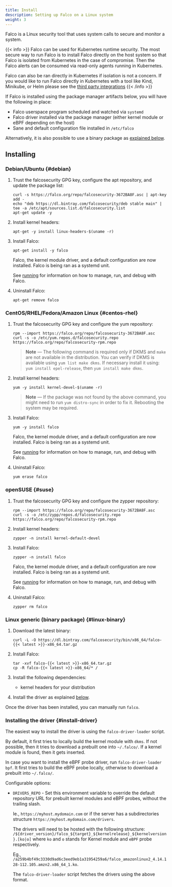 ```yaml
---
title: Install
description: Setting up Falco on a Linux system
weight: 3
---
```


Falco is a Linux security tool that uses system calls to secure and monitor a system.

{{< info >}}
Falco can be used for Kubernetes runtime security.
The most secure way to run Falco is to install Falco directly on the host system so that Falco is isolated from Kubernetes in the case of compromise.
Then the Falco alerts can be consumed via read-only agents running in Kubernetes.

Falco can also be ran directly in Kubernetes if isolation is not a concern.
If you would like to run Falco directly in Kubernetes with a tool like Kind, Minikube, or Helm please see the [third party integrations](../third-party)
{{< /info >}}


If Falco is installed using the package manager artifacts below, you will have the following in place:

 - Falco userspace program scheduled and watched via `systemd`
 - Falco driver installed via the package manager (either kernel module or eBPF depending on the host)
 - Sane and default configuration file installed in `/etc/falco`

Alternatively, it is also possible to use a binary package as [explained below](#linux-binary).

## Installing

### Debian/Ubuntu {#debian}

1. Trust the falcosecurity GPG key, configure the apt repository, and update the package list:

    ```shell
    curl -s https://falco.org/repo/falcosecurity-3672BA8F.asc | apt-key add -
    echo "deb https://dl.bintray.com/falcosecurity/deb stable main" | tee -a /etc/apt/sources.list.d/falcosecurity.list
    apt-get update -y
    ```

2. Install kernel headers:

    ```shell
    apt-get -y install linux-headers-$(uname -r)
    ```

3. Install Falco:

    ```shell
    apt-get install -y falco
    ```

    Falco, the kernel module driver, and a default configuration are now installed.
    Falco is being ran as a systemd unit.

    See [running](../running) for information on how to manage, run, and debug with Falco.

4. Uninstall Falco:

    ```shell
    apt-get remove falco
    ```

### CentOS/RHEL/Fedora/Amazon Linux {#centos-rhel}

1. Trust the falcosecurity GPG key and configure the yum repository:

    ```shell
    rpm --import https://falco.org/repo/falcosecurity-3672BA8F.asc
    curl -s -o /etc/yum.repos.d/falcosecurity.repo https://falco.org/repo/falcosecurity-rpm.repo
    ```

    > **Note** — The following command is required only if DKMS and `make` are not available in the distribution. You can verify if DKMS is available using `yum list make dkms`. If necessary install it using: `yum install epel-release`, then `yum install make dkms`.

2. Install kernel headers:

    ```shell
    yum -y install kernel-devel-$(uname -r)
    ```

    > **Note** — If the package was not found by the above command, you might need to run `yum distro-sync` in order to fix it. Rebooting the system may be required.

3. Install Falco:

    ```shell
    yum -y install falco
    ```
    Falco, the kernel module driver, and a default configuration are now installed.
    Falco is being ran as a systemd unit.

    See [running](../running) for information on how to manage, run, and debug with Falco.


4. Uninstall Falco:

    ```shell
    yum erase falco
    ```

### openSUSE {#suse}

1. Trust the falcosecurity GPG key and configure the zypper repository:

    ```shell
    rpm --import https://falco.org/repo/falcosecurity-3672BA8F.asc
    curl -s -o /etc/zypp/repos.d/falcosecurity.repo https://falco.org/repo/falcosecurity-rpm.repo
    ```

2. Install kernel headers:

    ```shell
    zypper -n install kernel-default-devel
    ```

3. Install Falco:

    ```shell
    zypper -n install falco
    ```
    Falco, the kernel module driver, and a default configuration are now installed.
    Falco is being ran as a systemd unit.

    See [running](../running) for information on how to manage, run, and debug with Falco.


4. Uninstall Falco:

    ```shell
    zypper rm falco
    ```

### Linux generic (binary package) {#linux-binary}

1. Download the latest binary:

    ```shell
    curl -L -O https://dl.bintray.com/falcosecurity/bin/x86_64/falco-{{< latest >}}-x86_64.tar.gz
    ```

2. Install Falco:

    ```shell
    tar -xvf falco-{{< latest >}}-x86_64.tar.gz
    cp -R falco-{{< latest >}}-x86_64/* /
    ```

3. Install the following dependencies:
    - kernel headers for your distribution

4. Install the driver as explained [below](#install-driver).

Once the driver has been installed, you can manually run `falco`.

### Installing the driver {#install-driver}

The easiest way to install the driver is using the `falco-driver-loader` script.

By default, it first tries to locally build the kernel module with `dkms`. If not possible, then it tries to download a prebuilt one into `~/.falco/`. If a kernel module is found, then it gets inserted.

In case you want to install the eBPF probe driver, run `falco-driver-loader bpf`.
It first tries to build the eBPF probe locally, otherwise to download a prebuilt into `~/.falco/`.

Configurable options:

- `DRIVERS_REPO` - Set this environment variable to override the default repository URL for prebuilt kernel modules and eBPF probes, without the trailing slash.

    Ie., `https://myhost.mydomain.com` or if the server has a subdirectories structure `https://myhost.mydomain.com/drivers`.

    The drivers will need to be hosted with the following structure:
    `/${driver_version}/falco_${target}_${kernelrelease}_${kernelversion}.[ko|o]` where `ko` and `o` stands for Kernel module and `eBPF` probe respectively.

    Eg., `/a259b4bf49c3330d9ad6c3eed9eb1a31954259a6/falco_amazonlinux2_4.14.128-112.105.amzn2.x86_64_1.ko`.

    The `falco-driver-loader` script fetches the drivers using the above format.
